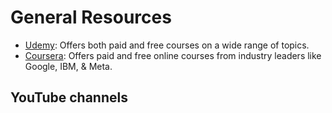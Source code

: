 # General Resources
- [Udemy](https://www.udemy.com/): Offers both paid and free courses on a wide range of topics.
- [Coursera](https://www.coursera.org/): Offers paid and free online courses from industry leaders like Google, IBM, & Meta.


## YouTube channels
